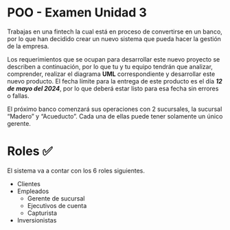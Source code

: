 # POO - Examen Unidad 3

Trabajas en una fintech la cual está en proceso de convertirse en un banco, por lo que han decidido crear un nuevo sistema que pueda hacer la gestión de la empresa.

Los requerimientos que se ocupan para desarrollar este nuevo proyecto se describen a continuación, por lo que tu y tu equipo tendrán que analizar, comprender, realizar el diagrama **UML** correspondiente y desarrollar este nuevo producto. El fecha límite para la entrega de este producto es el día ***12 de mayo del 2024***, por lo que deberá estar listo para esa fecha sin errores o fallas.

El próximo banco comenzará sus operaciones con 2 sucursales, la sucursal “Madero” y “Acueducto”. Cada una de ellas puede tener solamente un único gerente.

# Roles ✅

El sistema va a contar con los 6 roles siguientes.

- Clientes
- Empleados
    - Gerente de sucursal
    - Ejecutivos de cuenta
    - Capturista
- Inversionistas
